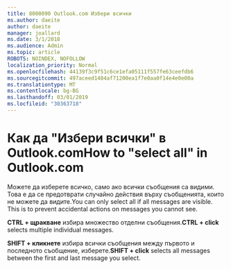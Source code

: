 ```yaml
---
title: 8000090 Outlook.com Избери всички
ms.author: daeite
author: daeite
manager: joallard
ms.date: 3/1/2018
ms.audience: Admin
ms.topic: article
ROBOTS: NOINDEX, NOFOLLOW
localization_priority: Normal
ms.openlocfilehash: 44139f3c9f51c6ce1efa05111f557fe63ceefdb6
ms.sourcegitcommit: 497aceed1484af71200ea1f7e0aa0f14e4e0e00a
ms.translationtype: MT
ms.contentlocale: bg-BG
ms.lasthandoff: 03/01/2019
ms.locfileid: "30363718"
---
```

# <a name="how-to-select-all-in-outlookcom"></a><span data-ttu-id="d251e-102">Как да "Избери всички" в Outlook.com</span><span class="sxs-lookup"><span data-stu-id="d251e-102">How to "select all" in Outlook.com</span></span>

<span data-ttu-id="d251e-p101">Можете да изберете всичко, само ако всички съобщения са видими. Това е да се предотврати случайно действия върху съобщенията, които не можете да видите.</span><span class="sxs-lookup"><span data-stu-id="d251e-p101">You can only select all if all messages are visible. This is to prevent accidental actions on messages you cannot see.</span></span>

<span data-ttu-id="d251e-105">**CTRL + щракване** избира множество отделни съобщения.</span><span class="sxs-lookup"><span data-stu-id="d251e-105">**CTRL + click** selects multiple individual messages.</span></span>

<span data-ttu-id="d251e-106">**SHIFT + кликнете** избира всички съобщения между първото и последното съобщение, изберете.</span><span class="sxs-lookup"><span data-stu-id="d251e-106">**SHIFT + click** selects all messages between the first and last message you select.</span></span>